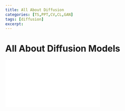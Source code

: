```yaml
---
title: All About Diffusion 
categories: [TS,PPT,CV,CL,GAN]
tags: [diffusion]
excerpt: 
---
```


<script src="https://cdn.mathjax.org/mathjax/latest/MathJax.js?config=TeX-AMS-MML_HTMLorMML" type="text/javascript"></script>
# All About Diffusion Models

<embed src="/assets/pdf/Diffusion.pdf" ddtype="application/pdf" />